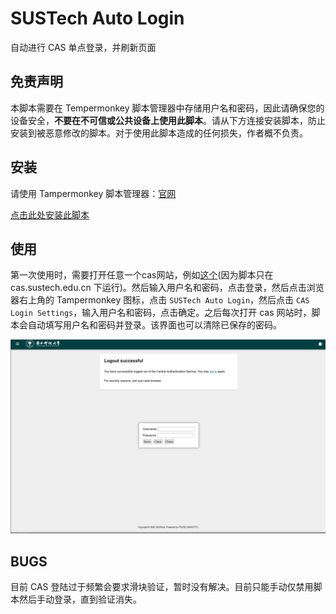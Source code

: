 # SUSTech Auto Login

自动进行 CAS 单点登录，并刷新页面

## 免责声明

本脚本需要在 Tempermonkey 脚本管理器中存储用户名和密码，因此请确保您的设备安全，**不要在不可信或公共设备上使用此脚本**。请从下方连接安装脚本，防止安装到被恶意修改的脚本。对于使用此脚本造成的任何损失，作者概不负责。

## 安装

请使用 Tampermonkey 脚本管理器：[官网](https://www.tampermonkey.net/)

[点击此处安装此脚本](https://raw.githubusercontent.com/vollate/SUSTech-auto-login/main/sustech-auto-login.user.js)

## 使用

第一次使用时，需要打开任意一个cas网站，例如[这个](https://cas.sustech.edu.cn/cas/login)(因为脚本只在 cas.sustech.edu.cn 下运行)。然后输入用户名和密码，点击登录，然后点击浏览器右上角的 Tampermonkey 图标，点击 `SUSTech Auto Login`，然后点击 `CAS Login Settings`，输入用户名和密码，点击确定。之后每次打开 cas 网站时，脚本会自动填写用户名和密码并登录。该界面也可以清除已保存的密码。

![settings](img/settings.png)

## BUGS
目前 CAS 登陆过于频繁会要求滑块验证，暂时没有解决。目前只能手动仅禁用脚本然后手动登录，直到验证消失。